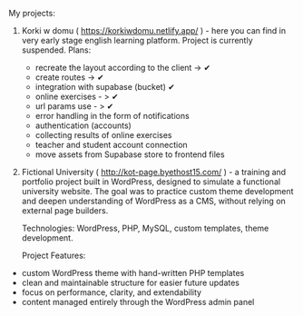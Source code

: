 My projects:

1. Korki w domu ( https://korkiwdomu.netlify.app/ ) - here you can find in very early stage english learning platform. Project is currently suspended.
  Plans:
    - recreate the layout according to the client -> ✔
    - create routes -> ✔
    - integration with supabase (bucket) ✔
    - online exercises - > ✔
    - url params use - > ✔
    - error handling in the form of notifications 
    - authentication (accounts)
    - collecting results of online exercises
    - teacher and student account connection
    - move assets from Supabase store to frontend files

2. Fictional University ( http://kot-page.byethost15.com/ ) - a training and portfolio project built in WordPress, designed to simulate a functional university website. The goal was to practice custom theme development and deepen understanding of WordPress as a CMS, without relying on external page builders.

    Technologies: WordPress, PHP, MySQL, custom templates, theme development.
  
    Project Features:
  - custom WordPress theme with hand-written PHP templates
  - clean and maintainable structure for easier future updates
  - focus on performance, clarity, and extendability
  - content managed entirely through the WordPress admin panel
